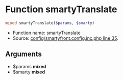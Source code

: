Function smartyTranslate
===========================





```php
mixed smartyTranslate($params, $smarty)
```

* Function name: smartyTranslate
* Source: [config/smartyfront.config.inc.php line 35](https://github.com/PrestaShop/PrestaShop/blob/1.6.0.1/config/smartyfront.config.inc.php#L35).

Arguments
---------

* $params **mixed**
* $smarty **mixed**

